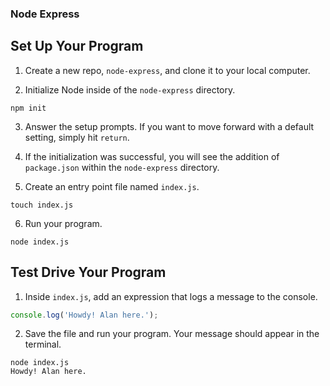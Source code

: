 ### Node Express

## Set Up Your Program

1. Create a new repo, `node-express`, and clone it to your local computer.

2. Initialize Node inside of the `node-express` directory.

```
npm init
```

3. Answer the setup prompts. If you want to move forward with a default setting, simply hit `return`.

4. If the initialization was successful, you will see the addition of `package.json` within the `node-express` directory.

5. Create an entry point file named `index.js`.

```
touch index.js
```

6. Run your program.

```
node index.js
```

## Test Drive Your Program

1. Inside `index.js`, add an expression that logs a message to the console.

```js
console.log('Howdy! Alan here.');
```

2. Save the file and run your program. Your message should appear in the terminal.

```
node index.js
Howdy! Alan here.
```

<!-- ## Add a Test Module

1. Create a file named `my-module.js`.

```
touch my-module.js
```

2. Inside the file, add another expression that logs a message to the console. -->
